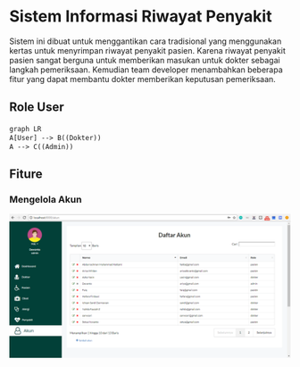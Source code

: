# Sistem Informasi Riwayat Penyakit
Sistem ini dibuat untuk menggantikan cara tradisional yang menggunakan kertas untuk menyrimpan riwayat penyakit pasien. Karena riwayat penyakit pasien sangat berguna untuk memberikan masukan untuk dokter sebagai langkah pemeriksaan. Kemudian team developer menambahkan beberapa fitur yang dapat membantu dokter memberikan keputusan pemeriksaan.

## Role User
```mermaid
graph LR
A[User] --> B((Dokter))
A --> C((Admin))
```
## Fiture
### Mengelola Akun
![alt text](https://github.com/ariya01/Sistem-Informasi-Riwayat-Penyakit/blob/master/gambar/akun.png "Logo Title Text 1")
